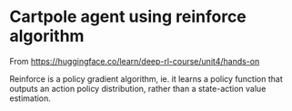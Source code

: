 # Cartpole agent using reinforce algorithm

From https://huggingface.co/learn/deep-rl-course/unit4/hands-on

Reinforce is a policy gradient algorithm, ie. it learns a policy function that
outputs an action policy distribution, rather than a state-action value
estimation.
